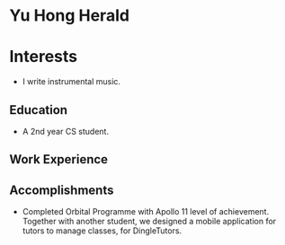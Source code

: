 # Yu Hong Herald

# Interests

* I write instrumental music.

## Education

* A 2nd year CS student.

## Work Experience

## Accomplishments

* Completed Orbital Programme with Apollo 11 level of achievement. Together with another student, we designed a mobile application for tutors to manage classes, for DingleTutors.
